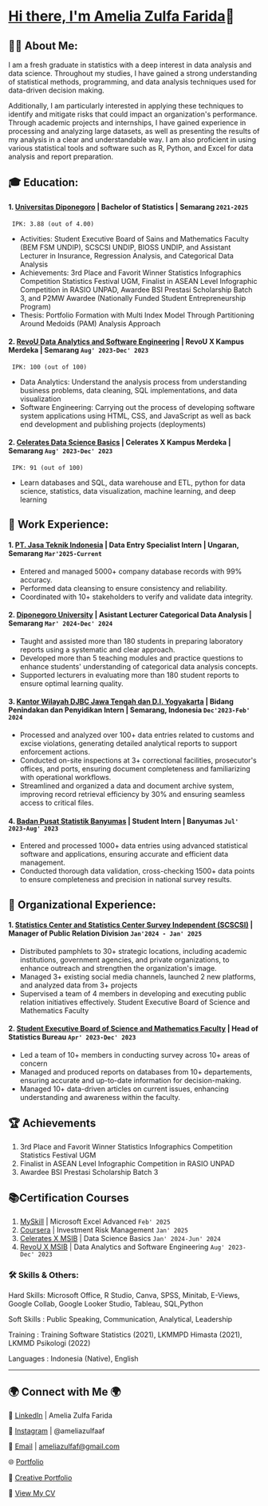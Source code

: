 # [Hi there, I'm Amelia Zulfa Farida](https://www.linkedin.com/in/ameliazulfaaa/)👋

## 🙋‍♂️ About Me:

I am a fresh graduate in statistics with a deep interest in data analysis and data science. Throughout my studies, I have gained a strong understanding of statistical methods, programming, and data analysis techniques used for data-driven decision making.

Additionally, I am particularly interested in applying these techniques to identify and mitigate risks that could impact an organization's performance. Through academic projects and internships, I have gained experience in processing and analyzing large datasets, as well as presenting the results of my analysis in a clear and understandable way. I am also proficient in using various statistical tools and software such as R, Python, and Excel for data analysis and report preparation.

## 🎓 Education:
#### 1. [Universitas Diponegoro](https://www.undip.ac.id) | Bachelor of Statistics | Semarang `2021-2025`
     IPK: 3.88 (out of 4.00)
   - Activities: Student Executive Board of Sains and Mathematics Faculty (BEM FSM UNDIP), SCSCSI UNDIP, BIOSS UNDIP, and Assistant Lecturer in Insurance, Regression Analysis, and Categorical Data Analysis
   - Achievements: 3rd Place and Favorit Winner Statistics Infographics Competition Statistics Festival UGM, Finalist in ASEAN Level Infographic Competition in RASIO UNPAD, Awardee BSI Prestasi Scholarship Batch 3, and P2MW Awardee (Nationally Funded Student Entrepreneurship Program)
   - Thesis: Portfolio Formation with Multi Index Model Through Partitioning Around Medoids (PAM) Analysis Approach

#### 2. [RevoU Data Analytics and Software Engineering](https://www.revou.co/) | RevoU X Kampus Merdeka | Semarang `Aug' 2023-Dec' 2023`
     IPK: 100 (out of 100)
   - Data Analytics: Understand the analysis process from understanding business problems, data cleaning, SQL implementations, and data visualization
   - Software Engineering: Carrying out the process of developing software system applications using HTML, CSS, and JavaScript as well as back end development and publishing projects (deployments)

#### 2. [Celerates Data Science Basics](https://celerates.co.id/) | Celerates X Kampus Merdeka | Semarang `Aug' 2023-Dec' 2023`
     IPK: 91 (out of 100)
   - Learn databases and SQL, data warehouse and ETL, python for data science, statistics, data visualization, machine learning, and deep learning
 
## 💼 Work Experience:
#### 1. [PT. Jasa Teknik Indonesia](https://jastekindo.co.id/) | Data Entry Specialist Intern | Ungaran, Semarang `Mar'2025-Current`
 - Entered and managed 5000+ company database records with 99% accuracy.
 - Performed data cleansing to ensure consistency and reliability.
 - Coordinated with 10+ stakeholders to verify and validate data integrity.

#### 2. [Diponegoro University](https://www.undip.ac.id) | Asistant Lecturer Categorical Data Analysis | Semarang `Mar' 2024-Dec' 2024`
   - Taught and assisted more than 180 students in preparing laboratory reports using a systematic and clear approach.
   - Developed more than 5 teaching modules and practice questions to enhance students' understanding of categorical data analysis concepts.
   - Supported lecturers in evaluating more than 180 student reports to ensure optimal learning quality.
   
#### 3. [Kantor Wilayah DJBC Jawa Tengah dan D.I. Yogyakarta](www.beacukai.go.id) | Bidang Penindakan dan Penyidikan Intern | Semarang, Indonesia `Dec'2023-Feb' 2024`
   - Processed and analyzed over 100+ data entries related to customs and excise violations, generating detailed analytical reports to support enforcement actions.
-	Conducted on-site inspections at 3+ correctional facilities, prosecutor's offices, and ports, ensuring document completeness and familiarizing with operational workflows.
-	Streamlined and organized a data and document archive system, improving record retrieval efficiency by 30% and ensuring seamless access to critical files.

#### 4. [Badan Pusat Statistik Banyumas](https://banyumaskab.bps.go.id/id) | Student Intern | Banyumas `Jul' 2023-Aug' 2023`
   -	Entered and processed 1000+ data entries using advanced statistical software and applications, ensuring accurate and efficient data management.
-	Conducted thorough data validation, cross-checking 1500+ data points to ensure completeness and precision in national survey results.

## 🤝 Organizational Experience:
#### 1. [Statistics Center and Statistics Center Survey Independent (SCSCSI)](https://statisticscenterundip.com/) | Manager of Public Relation Division `Jan'2024 - Jan' 2025`
   - Distributed pamphlets to 30+ strategic locations, including academic institutions, government agencies, and private organizations, to enhance outreach and strengthen the organization's image.
-	Managed 3+ existing social media channels, launched 2 new platforms, and analyzed data from 3+ projects
-	Supervised a team of 4 members in developing and executing public relation initiatives effectively.
Student Executive Board of Science and Mathematics Faculty

#### 2. [Student Executive Board of Science and Mathematics Faculty](https://www.bemfsmundip.com/) | Head of Statistics Bureau `Apr' 2023-Dec' 2023`
  -	Led a team of 10+ members in conducting survey across 10+ areas of concern
-	Managed and produced reports on databases from 10+ departements, ensuring accurate and up-to-date information for decision-making.
-	Managed 10+ data-driven articles on current issues, enhancing understanding and awareness within the faculty.

## 🏆 Achievements
 1. 3rd Place and Favorit Winner Statistics Infographics Competition Statistics Festival UGM
 2. Finalist in ASEAN Level 
Infographic Competition in RASIO UNPAD
3. Awardee BSI Prestasi Scholarship Batch 3

## 📚Certification Courses
1. [MySkill](https://storage.googleapis.com/myskill-v2-certificates/topic-q4UxJQUaSD1OshMqlZap/FvTwRMVc5hUHPOXdKDVkjOA2vi63-qwgBo1Kf9yLcVG8WODoO.pdf) | Microsoft Excel Advanced `Feb' 2025`
2. [Coursera](https://coursera.org/share/c7e337a85797b1e8123a9b0b31f010ea) | Investment Risk Management `Jan' 2025`
3. [Celerates X MSIB](https://drive.google.com/file/d/1uIztAL9qpL1gORMD83vO_YvU984Mkrw0/view?usp=sharing) | Data Science Basics `Jan' 2024-Jun' 2024`
4. [RevoU X MSIB](https://drive.google.com/file/d/1PtRYe4-laLAx3vM_YibtsBb1e-3V-qMT/view?usp=sharing) | Data Analytics and Software Engineering `Aug' 2023-Dec' 2023`


### 🛠️ Skills & Others:
Hard Skills: Microsoft Office, R Studio, Canva, SPSS, Minitab, E-Views, Google Collab, Google Looker Studio, Tableau, SQL,Python

Soft Skills	: Public Speaking, Communication, Analytical, Leadership

Training	: Training Software Statistics (2021), LKMMPD Himasta (2021), LKMMD Psikologi (2022)

Languages	: Indonesia (Native), English

---

## 🌍 Connect with Me 🌍  
🔗 [LinkedIn](https://www.linkedin.com/in/ameliazulfaaa/) | Amelia Zulfa Farida

📸 [Instagram](https://www.instagram.com/ameliazulfaaf/) | @ameliazulfaaf

📧 [Email](mailto:ameliazulfaf@gmail.com)  | ameliazulfaf@gmail.com

🌐 [Portfolio](https://ameliazulfaf.github.io/)

📂 [Creative Portfolio](https://drive.google.com/file/d/1lskoEBvh2ObVplpxim1FANUWFyz1AGIF/view?usp=sharing)

📄 [View My CV](https://drive.google.com/file/d/19qWoMwaTQX8dJgXAWq6YlFO5hnvJA1MN/view?usp=sharing)

